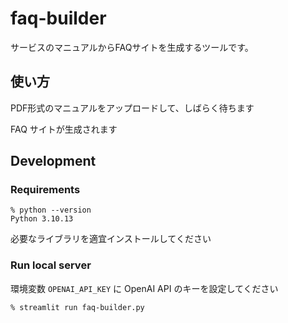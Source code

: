 # faq-builder

サービスのマニュアルからFAQサイトを生成するツールです。

## 使い方

PDF形式のマニュアルをアップロードして、しばらく待ちます

FAQ サイトが生成されます

## Development 

### Requirements

```
% python --version
Python 3.10.13
```

必要なライブラリを適宜インストールしてください

### Run local server

環境変数 `OPENAI_API_KEY` に OpenAI API のキーを設定してください

```
% streamlit run faq-builder.py
```